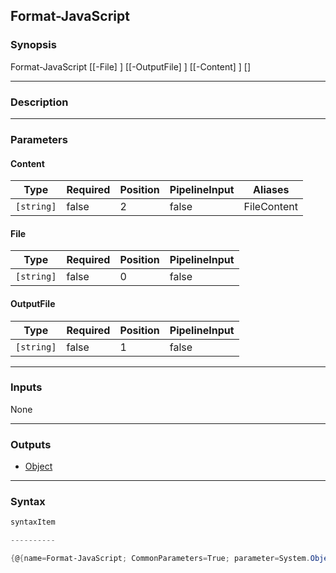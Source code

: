 Format-JavaScript
-----------------

### Synopsis

Format-JavaScript [[-File] <string>] [[-OutputFile] <string>] [[-Content] <string>] [<CommonParameters>]

---

### Description

---

### Parameters
#### **Content**

|Type      |Required|Position|PipelineInput|Aliases    |
|----------|--------|--------|-------------|-----------|
|`[string]`|false   |2       |false        |FileContent|

#### **File**

|Type      |Required|Position|PipelineInput|
|----------|--------|--------|-------------|
|`[string]`|false   |0       |false        |

#### **OutputFile**

|Type      |Required|Position|PipelineInput|
|----------|--------|--------|-------------|
|`[string]`|false   |1       |false        |

---

### Inputs
None

---

### Outputs
* [Object](https://learn.microsoft.com/en-us/dotnet/api/System.Object)

---

### Syntax
```PowerShell
syntaxItem
```
```PowerShell
----------
```
```PowerShell
{@{name=Format-JavaScript; CommonParameters=True; parameter=System.Object[]}}
```
